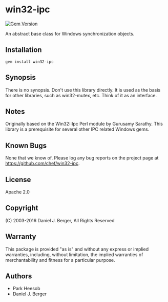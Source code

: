 # win32-ipc

[![Gem Version](https://badge.fury.io/rb/win32-ipc.svg)](https://badge.fury.io/rb/win32-ipc)

An abstract base class for Windows synchronization objects.

## Installation

```
gem install win32-ipc
```

## Synopsis

There is no synopsis. Don't use this library directly. It is used as the basis for other libraries, such as win32-mutex, etc. Think of it as an interface.

## Notes

Originally based on the Win32::Ipc Perl module by Gurusamy Sarathy. This library is a prerequisite for several other IPC related Windows gems.

## Known Bugs

None that we know of. Please log any bug reports on the project page at <https://github.com/chef/win32-ipc>.

## License

Apache 2.0

## Copyright

(C) 2003-2016 Daniel J. Berger, All Rights Reserved

## Warranty

This package is provided "as is" and without any express or implied warranties, including, without limitation, the implied warranties of merchantability and fitness for a particular purpose.

## Authors

- Park Heesob
- Daniel J. Berger
